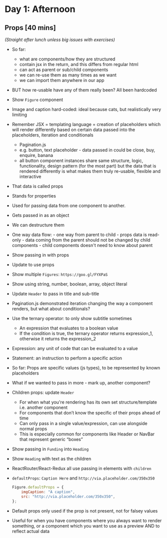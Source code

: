 # Day 1: Afternoon

## Props [40 mins]
<em>(Straight after lunch unless big issues with exercises)</em>

- So far:
	- what are components/how they are structured
	- contain jsx in the return, and this differs from regular html
	- can act as parent or sub/child components
	- we can re-use them as many  times as we want
	- we can import them anywhere in our app
- BUT how re-usable have any of them really been? All been hardcoded
- Show `Figure` component
- Image and caption hard-coded: ideal because cats, but realistically very limiting
- Remember JSX = templating language = creation of placeholders which will render differently based on certain data passed into the placeholders, iteration and conditionals
	- Pagination.js
	- e.g. button, text placeholder - data passed in could be close, buy, enquire, banana
	- all button component instances share same structure, logic, functionality, design pattern (for the most part) but the data that is rendered differently is what makes them truly re-usable, flexible and interactive
- That data is called props
- Stands for properties 
- Used for passing data from one component to another.
- Gets passed in as an object
- We can destructure them
- One way data flow:
        - one way from parent to child
        - props data is read-only
        - data coming from the parent should not be changed by child components
        - child components doesn't need to know about parent
- Show passing in with props
- Update to use props
- Show multiple `Figures`: `https://goo.gl/FYXPaS`
- Show using string, number, boolean, array, object literal
- Update `Header` to pass in title and sub-title
- Pagination.js demonstrated iteration changing the way a component renders, but what about conditionals?
- Use the ternary operator: to only show subtitle sometimes
	- An expression that evaluates to a boolean value
	- If the condition is true, the ternary operator returns expression_1, otherwise it returns the expression_2
- Expression: any unit of code that can be evaluated to a value
- Statement: an instruction to perform a specific action
- So far: Props are specific values (js types), to be represented by known placeholders
- What if we wanted to pass in more - mark up, another component?
- Children props: update `Header`
	- For when what you're rendering has its own set structure/template i.e. another component
	- For components that don’t know the specific of their props  ahead of time
	- Can only pass in a single value/expression, can use alongside normal props
	- This is especially common for components like Header or NavBar that represent generic “boxes”
- Show passing in `Funding` into `Heading`
- Show `Heading` with text as the children
- ReactRouter/React-Redux all use passing in elements with `children`
- `defaultProps`: `Caption Here` and `http://via.placeholder.com/350x350`
	```js
	Figure.defaultProps = {
  		imgCaption: "A caption",
  		src: "http://via.placeholder.com/350x350",
	};

	```

- Default props only used if the prop is not present, not for falsey values
- Useful for when you have components where you always want to render something, or a component which you want to use as a preview AND to reflect actual data

